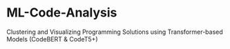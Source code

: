# ML-Code-Analysis
Clustering and Visualizing Programming Solutions using Transformer-based Models (CodeBERT &amp; CodeT5+)
